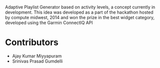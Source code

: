 Adaptive Playlist Generator based on activity levels, a concept currently in development. 
This idea was developed as a part of the hackathon hosted by compute midwest, 2014 and won the prize in the best widget category, developed using the Garmin ConnectIQ API

Contributors
============

 * Ajay Kumar Miyyapuram
 * Srinivas Prasad Gumdelli

